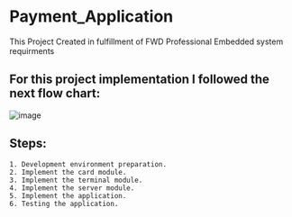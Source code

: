 # Payment_Application
This Project Created in fulfillment of FWD Professional Embedded system requirments 

## For this project implementation I followed the next flow chart:
![image](https://user-images.githubusercontent.com/90921667/185981893-feee4474-76cc-4377-83e4-9d81546dcec0.png)

## Steps:
	1. Development environment preparation.
	2. Implement the card module.
	3. Implement the terminal module.
	4. Implement the server module.
	5. Implement the application.
	6. Testing the application.
